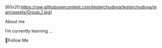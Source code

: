 [60x20:https://raw.githubusercontent.com/testerchudova/testerchudova/main/assets/Group_1.jpg]


About me

I’m currently learning ...

💬Follow Me
